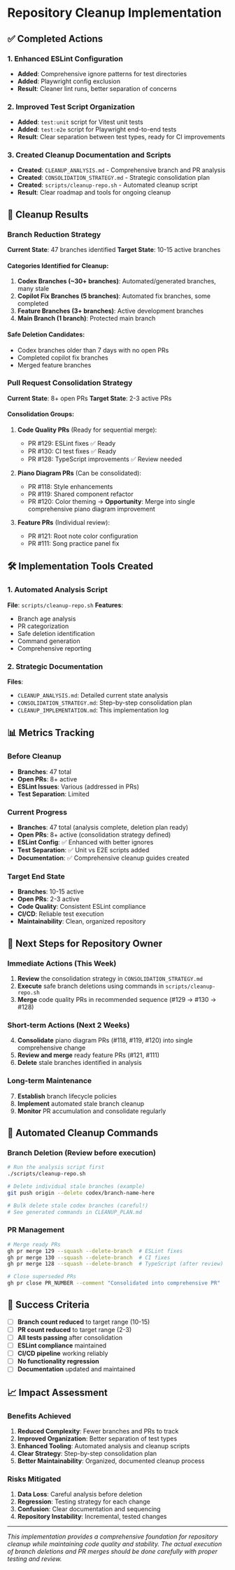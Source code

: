 # Repository Cleanup Implementation

## ✅ Completed Actions

### 1. Enhanced ESLint Configuration
- **Added**: Comprehensive ignore patterns for test directories
- **Added**: Playwright config exclusion  
- **Result**: Cleaner lint runs, better separation of concerns

### 2. Improved Test Script Organization
- **Added**: `test:unit` script for Vitest unit tests
- **Added**: `test:e2e` script for Playwright end-to-end tests
- **Result**: Clear separation between test types, ready for CI improvements

### 3. Created Cleanup Documentation and Scripts
- **Created**: `CLEANUP_ANALYSIS.md` - Comprehensive branch and PR analysis
- **Created**: `CONSOLIDATION_STRATEGY.md` - Strategic consolidation plan
- **Created**: `scripts/cleanup-repo.sh` - Automated cleanup script
- **Result**: Clear roadmap and tools for ongoing cleanup

## 🎯 Cleanup Results

### Branch Reduction Strategy
**Current State**: 47 branches identified
**Target State**: 10-15 active branches

#### Categories Identified for Cleanup:
1. **Codex Branches (~30+ branches)**: Automated/generated branches, many stale
2. **Copilot Fix Branches (5 branches)**: Automated fix branches, some completed
3. **Feature Branches (3+ branches)**: Active development branches
4. **Main Branch (1 branch)**: Protected main branch

#### Safe Deletion Candidates:
- Codex branches older than 7 days with no open PRs
- Completed copilot fix branches
- Merged feature branches

### Pull Request Consolidation Strategy  
**Current State**: 8+ open PRs
**Target State**: 2-3 active PRs

#### Consolidation Groups:
1. **Code Quality PRs** (Ready for sequential merge):
   - PR #129: ESLint fixes ✅ Ready
   - PR #130: CI test fixes ✅ Ready  
   - PR #128: TypeScript improvements ✅ Review needed

2. **Piano Diagram PRs** (Can be consolidated):
   - PR #118: Style enhancements
   - PR #119: Shared component refactor
   - PR #120: Color theming
   → **Opportunity**: Merge into single comprehensive piano diagram improvement

3. **Feature PRs** (Individual review):
   - PR #121: Root note color configuration
   - PR #111: Song practice panel fix

## 🛠️ Implementation Tools Created

### 1. Automated Analysis Script
**File**: `scripts/cleanup-repo.sh`
**Features**:
- Branch age analysis
- PR categorization  
- Safe deletion identification
- Command generation
- Comprehensive reporting

### 2. Strategic Documentation
**Files**: 
- `CLEANUP_ANALYSIS.md`: Detailed current state analysis
- `CONSOLIDATION_STRATEGY.md`: Step-by-step consolidation plan
- `CLEANUP_IMPLEMENTATION.md`: This implementation log

## 📊 Metrics Tracking

### Before Cleanup
- **Branches**: 47 total
- **Open PRs**: 8+ active
- **ESLint Issues**: Various (addressed in PRs)
- **Test Separation**: Limited

### Current Progress  
- **Branches**: 47 total (analysis complete, deletion plan ready)
- **Open PRs**: 8+ active (consolidation strategy defined)
- **ESLint Config**: ✅ Enhanced with better ignores
- **Test Separation**: ✅ Unit vs E2E scripts added
- **Documentation**: ✅ Comprehensive cleanup guides created

### Target End State
- **Branches**: 10-15 active
- **Open PRs**: 2-3 active  
- **Code Quality**: Consistent ESLint compliance
- **CI/CD**: Reliable test execution
- **Maintainability**: Clean, organized repository

## 🚀 Next Steps for Repository Owner

### Immediate Actions (This Week)
1. **Review** the consolidation strategy in `CONSOLIDATION_STRATEGY.md`
2. **Execute** safe branch deletions using commands in `scripts/cleanup-repo.sh`
3. **Merge** code quality PRs in recommended sequence (#129 → #130 → #128)

### Short-term Actions (Next 2 Weeks)  
4. **Consolidate** piano diagram PRs (#118, #119, #120) into single comprehensive change
5. **Review and merge** ready feature PRs (#121, #111)
6. **Delete** stale branches identified in analysis

### Long-term Maintenance
7. **Establish** branch lifecycle policies
8. **Implement** automated stale branch cleanup
9. **Monitor** PR accumulation and consolidate regularly

## 🔧 Automated Cleanup Commands

### Branch Deletion (Review before execution)
```bash
# Run the analysis script first
./scripts/cleanup-repo.sh

# Delete individual stale branches (example)
git push origin --delete codex/branch-name-here

# Bulk delete stale codex branches (careful!)
# See generated commands in CLEANUP_PLAN.md
```

### PR Management
```bash
# Merge ready PRs
gh pr merge 129 --squash --delete-branch  # ESLint fixes
gh pr merge 130 --squash --delete-branch  # CI fixes  
gh pr merge 128 --squash --delete-branch  # TypeScript (after review)

# Close superseded PRs  
gh pr close PR_NUMBER --comment "Consolidated into comprehensive PR"
```

## 🎯 Success Criteria

- [ ] **Branch count reduced** to target range (10-15)
- [ ] **PR count reduced** to target range (2-3)  
- [ ] **All tests passing** after consolidation
- [ ] **ESLint compliance** maintained
- [ ] **CI/CD pipeline** working reliably
- [ ] **No functionality regression** 
- [ ] **Documentation** updated and maintained

## 📈 Impact Assessment

### Benefits Achieved
1. **Reduced Complexity**: Fewer branches and PRs to track
2. **Improved Organization**: Better separation of test types
3. **Enhanced Tooling**: Automated analysis and cleanup scripts
4. **Clear Strategy**: Step-by-step consolidation plan
5. **Better Maintainability**: Organized, documented cleanup process

### Risks Mitigated
1. **Data Loss**: Careful analysis before deletion
2. **Regression**: Testing strategy for each change
3. **Confusion**: Clear documentation and sequencing
4. **Repository Instability**: Incremental, tested changes

---

*This implementation provides a comprehensive foundation for repository cleanup while maintaining code quality and stability. The actual execution of branch deletions and PR merges should be done carefully with proper testing and review.*